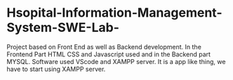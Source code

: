 # Hsopital-Information-Management-System-SWE-Lab-
Project based on Front End as well as Backend development. In the Frontend Part HTML CSS and Javascript used and in the Backend part MYSQL. Software used VScode and XAMPP server. It is a app like thing, we have to start using XAMPP server.
